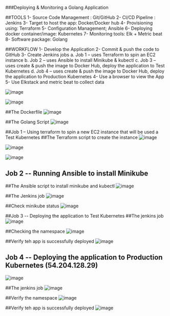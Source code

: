 ###Deploying & Monitoring a Golang Application

##TOOLS
1-	Source Code Management : Git/GitHub
2-	CI/CD Pipeline : Jenkins
3-	Target to host the app: Docker/Docker hub
4-	Provisioning using: Terraform
5-	Configuration Management; Ansible
6-	Deploying docker container/image: Kubernetes
7-	Monitoring tools: Elk + Metric beat
8-	Software package: Golang

##WORKFLOW
1-	Develop the Application
2-	Commit & push the code to GitHub
3-	Create Jenkins jobs
a.	Job 1 – uses Terraform to spin an EC2 instance
b.	Job 2 – uses Ansible to install Minikube & kubectl 
c.	Job 3 – uses create & push the image to Docker Hub, deploy the application to Test Kubernetes 
d.	Job 4 – uses create & push the image to Docker Hub, deploy the application to Production Kubernetes 
4-	Use a browser to view the App
5-	Use Elkstack and metric beat to collect data

![image](https://user-images.githubusercontent.com/39747014/156647963-92aa2f96-5b96-4495-9d96-61ffeba3ec48.png)

![image](https://user-images.githubusercontent.com/39747014/156648067-94954a9c-9c84-4e11-8782-ff3154e5686c.png)

##The Dockerfile
![image](https://user-images.githubusercontent.com/39747014/156650326-015bfa54-0897-4438-83e0-21b1b6603b93.png)


##The Golang Script
![image](https://user-images.githubusercontent.com/39747014/156650291-27d6ed7f-69d5-4ace-a5bc-81e416ae9e04.png)

##Job 1 – Using terraform to spin a new EC2 instance that will be used a Test Kubernetes
##The Terraform script  to create the instance
![image](https://user-images.githubusercontent.com/39747014/156651095-95c69865-44e8-42f6-a9e4-2b41ca90f871.png)


![image](https://user-images.githubusercontent.com/39747014/156650639-61ed0925-e064-4aac-b421-138335db2a89.png)

![image](https://user-images.githubusercontent.com/39747014/156651169-c7883c94-1fd6-40cc-b9ac-41279f602645.png)

## Job 2 -- Running Ansible to install Minikube
##The Ansible script to install minikube and kubectl
![image](https://user-images.githubusercontent.com/39747014/156651707-27d13b6d-3b2c-4349-bf89-da7583bf38fd.png)

##The Jenkins job
![image](https://user-images.githubusercontent.com/39747014/156652129-e54483c4-daa0-449b-879d-be541ead69cb.png)

##Check minikube status
![image](https://user-images.githubusercontent.com/39747014/156652204-56376f36-cefe-4c60-a122-0553f34b9dba.png)

##Job 3 -- Deploying the application to Test Kubernetes
##The jenkins job
![image](https://user-images.githubusercontent.com/39747014/156652288-276f4ac6-0ba1-4b03-a01b-200123956812.png)

##Checking the namespace
![image](https://user-images.githubusercontent.com/39747014/156652352-3196d774-df06-4e31-8de7-cfa644cd31e0.png)

##Verify teh app is successfully deployed 
![image](https://user-images.githubusercontent.com/39747014/156652408-419699b9-a429-4e5e-a76a-6ba9fed8cc46.png)

## Job 4 -- Deploying the application to Production Kubernetes (54.204.128.29)
![image](https://user-images.githubusercontent.com/39747014/156652538-339f26c2-0510-4cee-bd33-0a5a28373c5d.png)

##The jenkins job
![image](https://user-images.githubusercontent.com/39747014/156652639-a7e73502-33d0-43e0-8412-1da77dc1ab01.png)

##Verify the namespace
![image](https://user-images.githubusercontent.com/39747014/156652596-3b6cfab2-5da0-4aae-a749-f2e48bdfc85b.png)

##Verify teh app is successfully deployed 
![image](https://user-images.githubusercontent.com/39747014/156652671-24bc93d1-30c3-46f2-8a49-8041b8877255.png)



